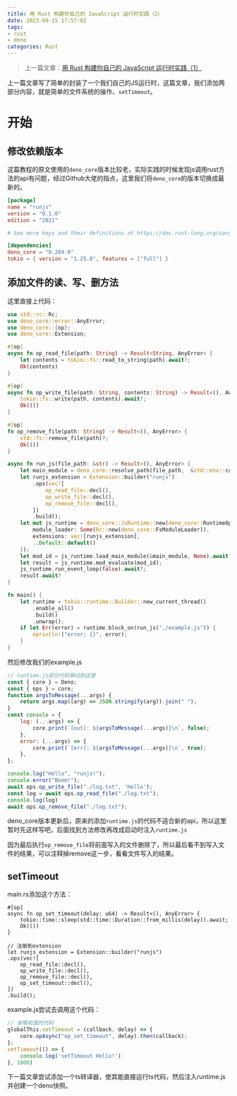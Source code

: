 ```yaml
---
title: 用 Rust 构建你自己的 JavaScript 运行时实践（2）
date: 2023-09-15 17:57:02
tags:
- rust
- deno
categories: Rust
---
```


> 上一篇文章：[用 Rust 构建你自己的 JavaScript 运行时实践（1）](https://wyatex.online/Rust/rust-build-js-runtime-1)

上一篇文章写了简单的封装了一个我们自己的JS运行时，这篇文章，我们添加两部分内容，就是简单的文件系统的操作、`setTimeout`。

<!-- more -->

# 开始

## 修改依赖版本
这篇教程的原文使用的`deno_core`版本比较老，实际实践的时候发现js调用rust方法的api有问题，经过Github大佬的指点，这里我们将`deno_core`的版本切换成最新的。

```toml cargo.toml
[package]
name = "runjs"
version = "0.1.0"
edition = "2021"

# See more keys and their definitions at https://doc.rust-lang.org/cargo/reference/manifest.html

[dependencies]
deno_core = "0.204.0"
tokio = { version = "1.25.0", features = ["full"] }
```

## 添加文件的读、写、删方法
这里直接上代码：

```rust
use std::rc::Rc;
use deno_core::error::AnyError;
use deno_core::{op};
use deno_core::Extension;

#[op]
async fn op_read_file(path: String) -> Result<String, AnyError> {
    let contents = tokio::fs::read_to_string(path).await?;
    Ok(contents)
}

#[op]
async fn op_write_file(path: String, contents: String) -> Result<(), AnyError> {
    tokio::fs::write(path, contents).await?;
    Ok(())
}

#[op]
fn op_remove_file(path: String) -> Result<(), AnyError> {
    std::fs::remove_file(path)?;
    Ok(())
}

async fn run_js(file_path: &str) -> Result<(), AnyError> {
    let main_module = deno_core::resolve_path(file_path,  &std::env::current_dir().unwrap())?;
    let runjs_extension = Extension::builder("runjs")
        .ops(vec![
            op_read_file::decl(),
            op_write_file::decl(),
            op_remove_file::decl(),
        ])
        .build();
    let mut js_runtime = deno_core::JsRuntime::new(deno_core::RuntimeOptions {
        module_loader: Some(Rc::new(deno_core::FsModuleLoader)),
        extensions: vec![runjs_extension],
        ..Default::default()
    });
    let mod_id = js_runtime.load_main_module(&main_module, None).await?;
    let result = js_runtime.mod_evaluate(mod_id);
    js_runtime.run_event_loop(false).await?;
    result.await?
}

fn main() {
    let runtime = tokio::runtime::Builder::new_current_thread()
        .enable_all()
        .build()
        .unwrap();
    if let Err(error) = runtime.block_on(run_js("./example.js")) {
        eprintln!("error: {}", error);
    }
}
```

然后修改我们的example.js

```js example.js
// runtime.js部分代码移动到这里
const { core } = Deno;
const { ops } = core;
function argsToMessage(...args) {
    return args.map((arg) => JSON.stringify(arg)).join(" ");
}
const console = {
    log: (...args) => {
        core.print(`[out]: ${argsToMessage(...args)}\n`, false);
    },
    error: (...args) => {
        core.print(`[err]: ${argsToMessage(...args)}\n`, true);
    },
};

console.log("Hello", "runjs!");
console.error("Boom!");
await ops.op_write_file("./log.txt", 'Hello');
const log = await ops.op_read_file("./log.txt");
console.log(log)
await ops.op_remove_file("./log.txt");
```

deno_core版本更新后，原来的添加`runtime.js`的代码不适合新的api，所以这里暂时先这样写吧，后面找到方法修改再改成启动时注入`runtime.js`

因为最后执行`op_remove_file`将前面写入的文件删除了，所以最后看不到写入文件的结果，可以注释掉remove这一步，看看文件写入的结果。

## setTimeout

main.rs添加这个方法：
```
#[op]
async fn op_set_timeout(delay: u64) -> Result<(), AnyError> {
    tokio::time::sleep(std::time::Duration::from_millis(delay)).await;
    Ok(())
}

// 注册到extension
let runjs_extension = Extension::builder("runjs")
.ops(vec![
    op_read_file::decl(),
    op_write_file::decl(),
    op_remove_file::decl(),
    op_set_timeout::decl(),
])
.build();
```

example.js尝试去调用这个代码：

```js
// 省略前面的代码
globalThis.setTimeout = (callback, delay) => {
    core.opAsync("op_set_timeout", delay).then(callback);
};
setTimeout(() => {
    console.log('setTimeout Hello!')
}, 1000)
```

下一篇文章尝试添加一个ts转译器，使其能直接运行ts代码，然后注入runtime.js并创建一个deno快照。

